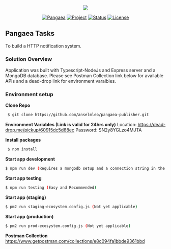 <p align="center"><img id="header-logo" src="https://static1.squarespace.com/static/5e97609b92c1f41a35bfa25b/t/5f3eac15a3886f571f924d69/1612303090863/?format=1500w" /></p>

<p align="center">
<a href="#"><img src="https://img.shields.io/badge/company-pangaea-blue" alt="Pangaea"></a>
<a href="#"><img src="https://img.shields.io/badge/project-pangaea-publisher-f39f37" alt="Project"></a>
<a href="#"><img src="https://img.shields.io/badge/status-done-4ac75e" alt="Status"></a>
<a href="#"><img src="https://img.shields.io/badge/licence-mit-f39f37" alt="License"></a>
</p>

## Pangaea Tasks

To build a HTTP notification system.

### Solution Overview

Application was built with Typescript-NodeJs and Express server and a MongoDB
database. Please see Postman Collection link below for available APIs and a
dead-drop link for environment varaibles.

### Environment setup

**Clone Repo**

```sh
 $ git clone https://github.com/anselmleo/pangaea-publisher.git
```

**Environment Variables (Link is valid for 24hrs only)** Location:
https://dead-drop.me/pickup/60915dc5d68ec Password: SN2y8YGLzo4MJTA

**Install packages**

```sh
 $ npm install
```

**Start app development**

```sh
$ npm run dev (Requires a mongodb setup and a connection string in the env file)
```

**Start app testing**

```sh
$ npm run testing (Easy and Recommended)
```

**Start app (staging)**

```sh
$ pm2 run staging-ecosystem.config.js (Not yet applicable)
```

**Start app (production)**

```sh
$ pm2 run prod-ecosystem.config.js (Not yet applicable)
```

**Postman Collection**
https://www.getpostman.com/collections/e8c094fa1bbde9361bbd
